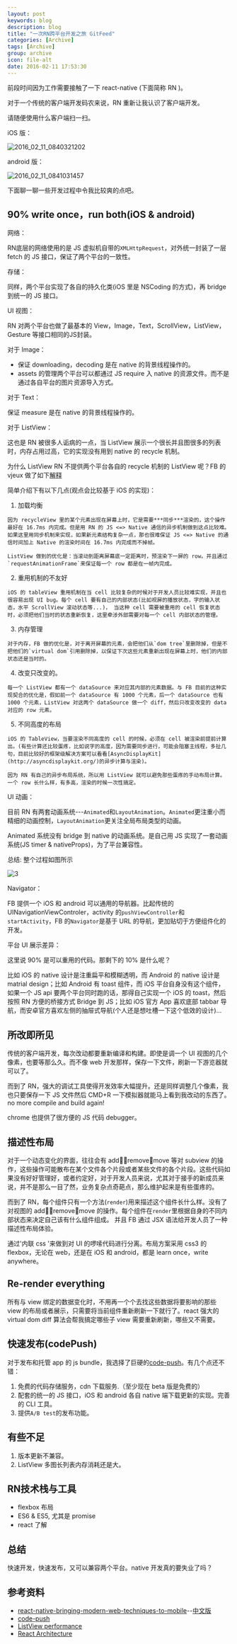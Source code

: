 ```yaml
---
layout: post
keywords: blog
description: blog
title: "一次RN跨平台开发之旅 GitFeed"
categories: [Archive]
tags: [Archive]
group: archive
icon: file-alt
date: 2016-02-11 17:53:30
---
```


前段时间因为工作需要接触了一下 react-native (下面简称 RN )。

对于一个传统的客户端开发码农来说，RN 重新让我认识了客户端开发。

请随便使用什么客户端扫一扫。

iOS 版：

![2016_02_11_0840321202](http://img3.tbcdn.cn/L1/461/1/b77fe7c74ef98edde9ff366416fb5597bd8eb88c.png)

android 版：

![2016_02_11_0841031457](http://img3.tbcdn.cn/L1/461/1/d395f6d2148b392550b971ce7f50672b04fd1716.png)

下面聊一聊一些开发过程中令我比较爽的点吧。

## 90% write once，run both(iOS & android)

网络：

  RN底层的网络使用的是 JS 虚拟机自带的`XMLHttpRequest`，对外统一封装了一层 fetch 的 JS 接口，保证了两个平台的一致性。

存储：

  同样，两个平台实现了各自的持久化类(iOS 里是 NSCoding 的方式)，再 bridge 到统一的 JS 接口。

UI 视图：

  RN 对两个平台也做了最基本的 View，Image，Text，ScrollView，ListView，Gesture 等接口相同的JS封装。

对于 Image：

  * 保证 downloading，decoding 是在 native 的背景线程操作的。
  * assets 的管理两个平台可以都通过 JS require 入 native 的资源文件。而不是通过各自平台的图片资源导入方式。

对于 Text：

  保证 measure 是在 native 的背景线程操作的。

对于 ListView：

  这也是 RN 被很多人诟病的一点，当 ListView 展示一个很长并且图很多的列表时，内存占用过高，它的实现没有用到 native 的 recycle 机制。

  为什么 ListView RN 不提供两个平台各自的 recycle 机制的 ListView 呢？FB 的 vjeux 做了如下[解释](https://github.com/facebook/react-native/issues/499)

  简单介绍下有以下几点(观点会比较基于 iOS 的实现)：

  1. 加载均衡

    因为 recycleView 里的某个元素出现在屏幕上时，它是需要***同步***渲染的，这个操作最好在 16.7ms 内完成。但是用 RN 的 JS <=> Native 通信的异步机制做到这点比较难。如果这里用同步机制来实现，如果新元素结构复杂一点，那也很难保证 JS <=> Native 的通信时间加上 Native 的渲染时间在 16.7ms 内完成而不掉帧。

    ListView 做到的优化是：当滚动到距离屏幕底一定距离时，预渲染下一屏的 row。并且通过`requestAnimationFrame`来保证每一个 row 都是在一帧内完成。

  2. 重用机制的不友好

    iOS 的 tableView 重用机制在当 cell 比较复杂的时候对于开发人员比较难实现，并且也很容易出现 UI bug。每个 cell 要有自己的内部状态(比如视屏的播放状态，字的输入状态，水平 ScrollView 滚动状态等...)， 当这种 cell 需要被重用的 cell 恢复状态时，必须把他们当时的状态重新恢复，这里牵涉外部需要对每一个 cell 内部状态的管理。

  3. 内存管理

    对于内存，FB 做的优化是，对于离开屏幕的元素，会把他们从`dom tree`里删除掉，但是不把他们的`virtual dom`引用删除掉，以保证下次这些元素重新出现在屏幕上时，他们的内部状态还是当时的。

  4. 改变只改变的。

    每一个 ListView 都有一个 dataSource 来对应其内部的元素数据。与 FB 目前的这种实现契合的优化是，假如前一个 dataSource 有 1000 个元素，后一个 dataSource 也有 1000 个元素，ListView 对这两个 dataSource 做一个 diff，然后只改变改变的 data 对应的 row 元素。

  5. 不同高度的布局

    iOS 的 TableView，当要渲染不同高度的 cell 的时候，必须在 cell 被渲染前提前计算出。(有些计算还比较蛋疼，比如说字的高度，因为需要同步进行，可能会阻塞主线程，多扯几句，目前比较好的框架级解决方案可以看看[AsyncDisplayKit](http://asyncdisplaykit.org/)的异步计算与渲染)。

    因为 RN 有自己的异步布局系统，所以用 ListView 就可以避免那些蛋疼的手动布局计算。一个 row 长什么样，有多高，渲染的时候一次性搞定。

UI 动画：

  目前 RN 有两套动画系统---`Animated`和`LayoutAnimation`。`Animated`更注重小而精细的动画控制，`LayoutAnimation`更关注全局布局类型的动画。

  Animated 系统没有 bridge 到 native 的动画系统。是自己用 JS 实现了一套动画系统(JS timer & nativeProps)，为了平台兼容性。

  总结: 整个过程如图所示

  ![3](http://img3.tbcdn.cn/L1/461/1/22fdbf5e9a519fcfcdbcd715d429fffd221d911e.png)

Navigator：

FB 提供一个 iOS 和 android 可以通用的导航器。比起传统的 UINavigationViewControler，activity 的`pushViewController`和`startActivity`，FB 的`Navigator`是基于 URL 的导航，更加贴切于方便组件化的开发。

平台 UI 展示差异：

这里说 90% 是可以重用的代码。那剩下的 10% 是什么呢？

比如 iOS 的 native 设计是注重扁平和模糊透明，而 Android 的 native 设计是 matrial design；比如 Android 有 toast 组件，而 iOS 平台自身没有这个组件，如果一个 JS api 要两个平台同时跑的话，那得自己实现一个 iOS 的 toast，然后按照 RN 方便的桥接方式 Bridge 到 JS；比如 iOS 官方 App 喜欢底部 tabbar 导航，而安卓官方喜欢左侧的抽屉式导航(个人还是想吐槽一下这个低效的设计)...

## 所改即所见

传统的客户端开发，每次改动都要重新编译和构建。即使是调一个 UI 视图的几个像素，也要等那么久。而不像 web 开发那样，保存一下文件，刷新一下游览器就可以了。

而到了 RN，强大的调试工具使得开发效率大幅提升。还是同样调整几个像素，我也只要保存一下 JS 文件然后 CMD+R 一下模拟器就能马上看到我改动的东西了。no more compile and build again!

chrome 也提供了很方便的 JS 代码 debugger。

## 描述性布局

对于一个动态变化的界面，往往会有 add，remove，move 等对 subview 的操作，这些操作可能散布在某个文件各个片段或者某些文件的各个片段。这些代码如果没有好好管理好，或者约定好，对于开发人员来说，尤其对于接手的新成员来说，并不是那么一目了然，业务复杂点奇葩点，那么维护起来是有些蛋疼的。

而到了 RN，每个组件只有一个方法(`render`)用来描述这个组件长什么样。没有了对视图的 add，remove，move 的操作。每个组件在`render`里根据自身的不同内部状态来决定自己该有什么组件组成。 并且 FB 通过 JSX 语法给开发人员了一种描述性布局体验。

通过'内联 css '来做到对 UI 的啰嗦代码进行分离。布局方案采用 css3 的 flexbox，无论在 web，还是在 iOS 和 android，都是 learn once，write anywhere。

## Re-render everything

所有与 view 绑定的数据变化时，不用再一个个去找这些数据将要影响的那些 view 的布局或者展示，只需要将当前组件重新刷新一下就行了。react 强大的 virtual dom diff 算法会帮我搞定哪些子 view 需要重新刷新，哪些又不需要。

## 快速发布(codePush)

对于发布和托管 app 的 js bundle，我选择了巨硬的[code-push](http://microsoft.github.io/code-push/)。有几个点还不错：

1. 免费的代码存储服务，cdn 下载服务.（至少现在 beta 版是免费的）
2. 配套的统一的 JS 接口，iOS 和 android 各自 native 端下载更新的实现。完善的 CLI 工具。
3. 提供`A/B test`的发布功能。

## 有些不足

1. 版本更新不兼容。
2. ListView 多图长列表内存消耗还是大。

## RN技术栈与工具

- flexbox 布局
- ES6 & ES5, 尤其是 promise
- react 了解

## 总结
快速开发，快速发布，又可以兼容两个平台。native 开发真的要失业了吗？

## 参考资料

- [react-native-bringing-modern-web-techniques-to-mobile](https://code.facebook.com/posts/1014532261909640/react-native-bringing-modern-web-techniques-to-mobile/)--[中文版](http://gold.xitu.io/entry/5693765a60b27e9ba8e055cf)
- [code-push](http://microsoft.github.io/code-push/)
- [ListView performance](https://github.com/facebook/react-native/issues/499)
- [React Architecture](https://code.facebook.com/videos/1507312032855537/oscon-2014-react-s-architecture/)
